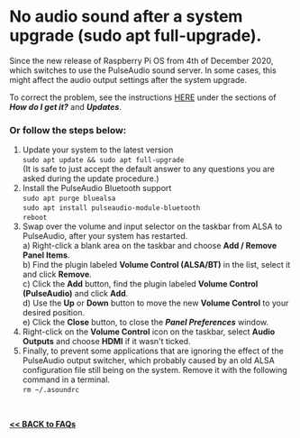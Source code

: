 # No audio sound after a system upgrade (sudo apt full-upgrade).

Since the new release of Raspberry Pi OS from 4th of December 2020, which switches to use the PulseAudio sound server. In some cases, this might affect the audio output settings after the system upgrade.  

To correct the problem, see the instructions [HERE](https://www.raspberrypi.org/blog/new-raspberry-pi-os-release-december-2020/) under the sections of ***How do I get it?*** and ***Updates***.  

### Or follow the steps below:
1. Update your system to the latest version  
`sudo apt update && sudo apt full-upgrade`  
(It is safe to just accept the default answer to any questions you are asked during the update procedure.)
2. Install the PulseAudio Bluetooth support  
`sudo apt purge bluealsa`  
`sudo apt install pulseaudio-module-bluetooth`  
`reboot`  
3. Swap over the volume and input selector on the taskbar from ALSA to PulseAudio, after your system has restarted.  
a) Right-click a blank area on the taskbar and choose **Add / Remove Panel Items**.  
b) Find the plugin labeled **Volume Control (ALSA/BT)** in the list, select it and click **Remove**.  
c) Click the **Add** button, find the plugin labeled **Volume Control (PulseAudio)** and click **Add**.  
d) Use the **Up** or **Down** button to move the new **Volume Control** to your desired position.  
e) Click the **Close** button, to close the ***Panel Preferences*** window.  
4. Right-click on the **Volume Control** icon on the taskbar, select **Audio Outputs** and choose **HDMI** if it wasn't ticked.  
5. Finally, to prevent some applications that are ignoring the effect of the PulseAudio output switcher, which probably caused by an old ALSA configuration file still being on the system. Remove it with the following command in a terminal.  
`rm ~/.asoundrc`  

<br>

[**<< BACK to FAQs**](https://github.com/Pearl-852/CrowPi2/blob/main/faq/TOC-FAQ.md#frequently-asked-questions)

